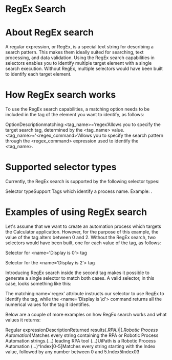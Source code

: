 ﻿# RegEx Search

# About RegEx search

A
                regular expression, or RegEx, is a special text string for describing a search
                pattern. This makes them ideally suited for searching, text processing, and data
                validation. Using the RegEx search capabilities in selectors enables you to identify
                multiple target element with a single search execution. Without RegEx, multiple
                selectors would have been built to identify each target element.

# How RegEx search works

To use the RegEx search capabilities, a matching option needs to be included in the
                tag of the element you want to identify, as follows:

OptionDescriptionmatching:<tag_name>=’regex’Allows you to specify the target search tag, determined by the
                                        <tag_name> value.<tag_name>='<regex_command>'Allows you to specify the search pattern through the
                                        <regex_command> expression used to
                                    identify the <tag_name>.

# Supported selector types

Currently, the
            RegEx search is supported by the following selector types:

Selector typeSupport<wnd><html><webctrl><java><ctrl><uia><sap> Tags which identify a process name. Example:
                                    <html app="firefox.exe">.

# Examples of using RegEx search

Let's assume that we want to create an automation process which
                targets the Calculator application. However, for the purpose of this example, the
                value of the <name> tag alters between 0 and 2. Without the
                RegEx search, two selectors would have been built, one for each value of the
                    <name> tag, as follows:

Selector for
                    <name='Display is 0'>
                    tag

<wnd app='applicationframehost.exe' appid='Microsoft.WindowsCalculator_8wekyb3d8bbwe!App' title='Calculator' />  <uia cls='LandmarkTarget' />  <uia automationid='CalculatorResults' name='Display is 0' role='text' />

Selector
                    for the <name='Display is 2'>
                tag

<wnd app='applicationframehost.exe' appid='Microsoft.WindowsCalculator_8wekyb3d8bbwe!App' title='Calculator' />  <uia cls='LandmarkTarget' />  <uia automationid='CalculatorResults' name='Display is 2' role='text' />

Introducing
                RegEx search inside the second <uia> tag makes it possible to
                generate a single selector to match both cases. A valid selector, in this case,
                looks something like
                this:

<wnd app='applicationframehost.exe' appid='Microsoft.WindowsCalculator_8wekyb3d8bbwe!App' title='Calculator' /> 
<uia cls='LandmarkTarget' /> 
<uia automationid='CalculatorResults' name='Display is \d' role='text' matching:name='regex' />

The
                    matching:name='regex' attribute instructs our selector to use
                RegEx to identify the <name> tag, while the
                    <name='Display is \d'> command returns all the numerical
                values for the <name> tag it identifies.

Below are a
                couple of more examples on how RegEx search works and what values it returns:

Regular expressionDescriptionReturned results(.*RPA.*)|(.*Robotic Process
                                        Automation*)Matches every string containing the RPA or
                                        Robotic Process Automation strings.(...) leading
                                            RPA tool (...)UiPath is a
                                            Robotic Process Automation (...)^Index[0-5]Matches every string starting with the
                                        Index value, followed by any number between
                                    0 and 5.Index5Index03
